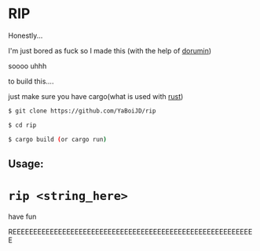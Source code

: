 # RIP

Honestly...

I'm just bored as fuck so I made this (with the help of [dorumin](https://github.com/dorumin))

soooo uhhh

to build this....

just make sure you have cargo(what is used with [rust](https://www.rust-lang.org/))

```bash
$ git clone https://github.com/YaBoiJD/rip

$ cd rip

$ cargo build (or cargo run)
```

## Usage:
`rip <string_here>`
================

have fun


REEEEEEEEEEEEEEEEEEEEEEEEEEEEEEEEEEEEEEEEEEEEEEEEEEEEEEEEEEE
